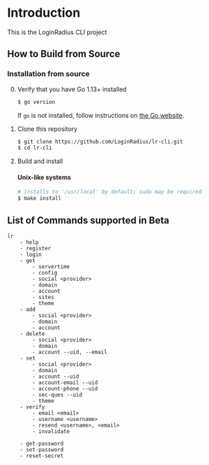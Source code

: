 # Introduction

This is the LoginRadius CLI project

## How to Build from Source

### Installation from source

0. Verify that you have Go 1.13+ installed

   ```sh
   $ go version
   ```

   If `go` is not installed, follow instructions on [the Go website](https://golang.org/doc/install).

1. Clone this repository

   ```sh
   $ git clone https://github.com/LoginRadius/lr-cli.git
   $ cd lr-cli
   ```

2. Build and install

   #### Unix-like systems
   ```sh
   # installs to '/usr/local' by default; sudo may be required
   $ make install
   
   ```

## List of Commands supported in Beta

```
lr
    - help
    - register
    - login
    - get
        - servertime
        - config
        - social <provider>
        - domain
        - account
        - sites
        - theme
    - add
        - social <provider>
        - domain
        - account
    - delete
        - social <provider>
        - domain
        - account --uid, --email
    - set
        - social <provider>
        - domain
        - account --uid
        - account-email --uid
        - account-phone --uid
        - sec-ques --uid
        - theme
    - verify
        - email <email>
        - username <username>
        - resend <username>, <email>
        - invalidate 
    
    - get-password 
    - set-password
    - reset-secret
```   